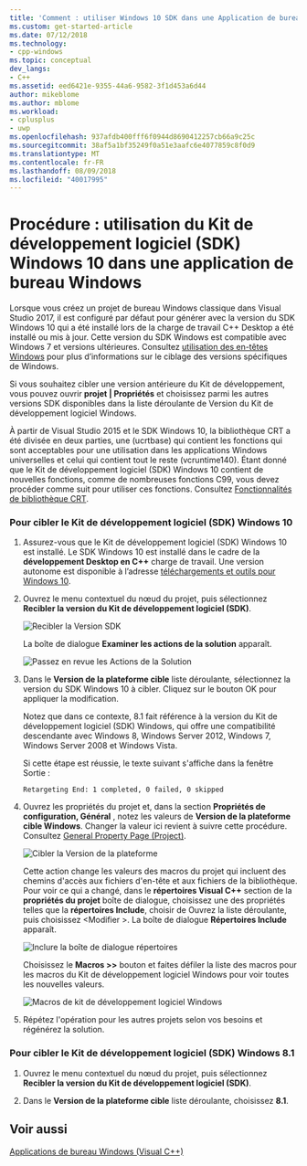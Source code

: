 ```yaml
---
title: 'Comment : utiliser Windows 10 SDK dans une Application de bureau Windows | Microsoft Docs'
ms.custom: get-started-article
ms.date: 07/12/2018
ms.technology:
- cpp-windows
ms.topic: conceptual
dev_langs:
- C++
ms.assetid: eed6421e-9355-44a6-9582-3f1d453a6d44
author: mikeblome
ms.author: mblome
ms.workload:
- cplusplus
- uwp
ms.openlocfilehash: 937afdb400fff6f0944d8690412257cb66a9c25c
ms.sourcegitcommit: 38af5a1bf35249f0a51e3aafc6e4077859c8f0d9
ms.translationtype: MT
ms.contentlocale: fr-FR
ms.lasthandoff: 08/09/2018
ms.locfileid: "40017995"
---
```

# <a name="how-to-use-the-windows-10-sdk-in-a-windows-desktop-application"></a>Procédure : utilisation du Kit de développement logiciel (SDK) Windows 10 dans une application de bureau Windows
Lorsque vous créez un projet de bureau Windows classique dans Visual Studio 2017, il est configuré par défaut pour générer avec la version du SDK Windows 10 qui a été installé lors de la charge de travail C++ Desktop a été installé ou mis à jour. Cette version du SDK Windows est compatible avec Windows 7 et versions ultérieures. Consultez [utilisation des en-têtes Windows](/windows/desktop/WinProg/using-the-windows-headers) pour plus d’informations sur le ciblage des versions spécifiques de Windows.

Si vous souhaitez cibler une version antérieure du Kit de développement, vous pouvez ouvrir **projet | Propriétés** et choisissez parmi les autres versions SDK disponibles dans la liste déroulante de Version du Kit de développement logiciel Windows.
  
 À partir de Visual Studio 2015 et le SDK Windows 10, la bibliothèque CRT a été divisée en deux parties, une (ucrtbase) qui contient les fonctions qui sont acceptables pour une utilisation dans les applications Windows universelles et celui qui contient tout le reste (vcruntime140). Étant donné que le Kit de développement logiciel (SDK) Windows 10 contient de nouvelles fonctions, comme de nombreuses fonctions C99, vous devez procéder comme suit pour utiliser ces fonctions. Consultez [Fonctionnalités de bibliothèque CRT](../c-runtime-library/crt-library-features.md).  
  
### <a name="to-target-the-windows-10-sdk"></a>Pour cibler le Kit de développement logiciel (SDK) Windows 10  
  
1.  Assurez-vous que le Kit de développement logiciel (SDK) Windows 10 est installé. Le SDK Windows 10 est installé dans le cadre de la **développement Desktop en C++** charge de travail. Une version autonome est disponible à l’adresse [téléchargements et outils pour Windows 10](https://developer.microsoft.com/windows/downloads).

2.  Ouvrez le menu contextuel du nœud du projet, puis sélectionnez **Recibler la version du Kit de développement logiciel (SDK)**.  
  
     ![Recibler la Version SDK](../windows/media/retargetingwindowssdk1.PNG "RetargetingWindowsSDK1")  
  
     La boîte de dialogue **Examiner les actions de la solution** apparaît.  
  
     ![Passez en revue les Actions de la Solution](../windows/media/retargetingwindowssdk2.PNG "RetargetingWindowsSDK2")  
  
3.  Dans le **Version de la plateforme cible** liste déroulante, sélectionnez la version du SDK Windows 10 à cibler. Cliquez sur le bouton OK pour appliquer la modification.  
  
     Notez que dans ce contexte, 8.1 fait référence à la version du Kit de développement logiciel (SDK) Windows, qui offre une compatibilité descendante avec Windows 8, Windows Server 2012, Windows 7, Windows Server 2008 et Windows Vista.  
  
     Si cette étape est réussie, le texte suivant s'affiche dans la fenêtre Sortie :  
  
     `Retargeting End: 1 completed, 0 failed, 0 skipped`  
  
4.  Ouvrez les propriétés du projet et, dans la section **Propriétés de configuration, Général** , notez les valeurs de **Version de la plateforme cible Windows**. Changer la valeur ici revient à suivre cette procédure. Consultez [General Property Page (Project)](../ide/general-property-page-project.md).  
  
     ![Cibler la Version de la plateforme](../windows/media/retargetingwindowssdk3.PNG "RetargetingWindowsSDK3")  
  
     Cette action change les valeurs des macros du projet qui incluent des chemins d'accès aux fichiers d'en-tête et aux fichiers de la bibliothèque. Pour voir ce qui a changé, dans le **répertoires Visual C++** section de la **propriétés du projet** boîte de dialogue, choisissez une des propriétés telles que la **répertoires Include**, choisir de Ouvrez la liste déroulante, puis choisissez \<Modifier >. La boîte de dialogue **Répertoires Include** apparaît.  
  
     ![Inclure la boîte de dialogue répertoires](../windows/media/retargetingwindowssdk4.PNG "RetargetingWindowsSDK4")  
  
     Choisissez le **Macros >>** bouton et faites défiler la liste des macros pour les macros du Kit de développement logiciel Windows pour voir toutes les nouvelles valeurs.  
  
     ![Macros de kit de développement logiciel Windows](../windows/media/retargetingwindowssdk5.PNG "RetargetingWindowsSDK5")  
  
5.  Répétez l'opération pour les autres projets selon vos besoins et régénérez la solution.  
  
### <a name="to-target-the-windows-81-sdk"></a>Pour cibler le Kit de développement logiciel (SDK) Windows 8.1  
  
1.  Ouvrez le menu contextuel du nœud du projet, puis sélectionnez **Recibler la version du Kit de développement logiciel (SDK)**.  
  
2.  Dans le **Version de la plateforme cible** liste déroulante, choisissez **8.1**.  
  
## <a name="see-also"></a>Voir aussi  
 [Applications de bureau Windows (Visual C++)](../windows/how-to-use-the-windows-10-sdk-in-a-windows-desktop-application.md)